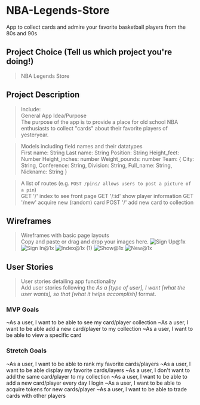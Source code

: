 # NBA-Legends-Store
App to collect cards and admire your favorite basketball players from the 80s and 90s

## Project Choice (Tell us which project you're doing!)
> NBA Legends Store 

## Project Description
> Include:<br />
> General App Idea/Purpose<br />
The purpose of the app is to provide a place for old school NBA enthusiasts to collect "cards" about their favorite players of yesteryear. 

> Models including field names and their datatypes<br />
First name: String
Last name: String
Position: String
Height_feet: Number
Height_inches: number
Weight_pounds: number
Team: {
   City: String, 
   Conference: String, 
   Division: String,
   Full_name: String,
   Nickname: String
}

> A list of routes (e.g. `POST /pins/ allows users to post a picture of a pin`)<br />
GET '/' index to see front page
GET '/:id' show player information
GET '/new' acquire new (random) card
POST '/' add new card to collection

## Wireframes
> Wireframes with basic page layouts<br />
> Copy and paste or drag and drop your images here.
![Sign Up@1x](https://media.git.generalassemb.ly/user/36801/files/735cae80-1b20-11ec-9f4b-4ae6f57ca172)
![Sign In@1x](https://media.git.generalassemb.ly/user/36801/files/7eafda00-1b20-11ec-84f5-432a06ea13f0)
![Index@1x (1)](https://media.git.generalassemb.ly/user/36801/files/c9315680-1b20-11ec-847a-071097f2f545)
![Show@1x](https://media.git.generalassemb.ly/user/36801/files/84a5bb00-1b20-11ec-88d9-ecb2e2493b90)
![New@1x](https://media.git.generalassemb.ly/user/36801/files/866f7e80-1b20-11ec-9ed1-98328c01b69c)


## User Stories
> User stories detailing app functionality<br />
> Add user stories following the _As a [type of user], I want [what the user wants], so that [what it helps accomplish]_ format.

### MVP Goals
~As a user, I want to be able to see my card/player collection
~As a user, I want to be able add a new card/player to my collection
~As a user, I want to be able to view a specific card

### Stretch Goals
~As a user, I want to be able to rank my favorite cards/players
~As a user, I want to be able display my favorite cards/layers
~As a user, I don't want to add the same card/player to my collection
~As a user, I want to be able to add a new card/player every day I login
~As a user, I want to be able to acquire tokens for new cards/player
~As a user, I want to be able to trade cards with other players
